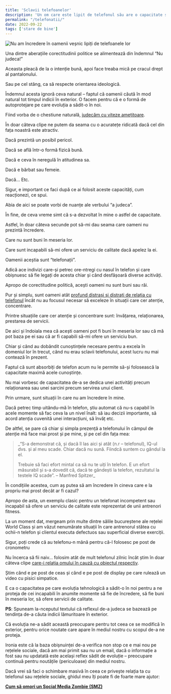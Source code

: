 ```yaml
---
title: 'Sclavii telefoanelor'
description: 'Un om care este lipit de telefonul său are o capacitate scăzută de-a se concentra la lumea din jur. Asta-mi inspiră multe, dar nu încredere.'
permalink: "/telefonatii/"
date: 2022-09-22
tags: ['stare de bine']
---
```


![Nu am încredere în oamenii veșnic lipiți de telefoanele lor](/assets/images/gallery/sclavii-telefonului.jpg)


Una dintre aberațiile corectitudinii politice se alimentează din îndemnul “Nu judeca!”

Aceasta pleacă de la o intenție bună, apoi face treaba mică pe cracul drept al pantalonului.

Sau pe cel stâng, ca să respecte orientarea ideologică.

Îndemnul acesta ignoră ceva natural – faptul că oamenii căută în mod natural tot timpul indicii în exterior. O facem pentru că e o formă de autoprotejare pe care evoluția a sădit-o în noi.

Fiind vorba de o chestiune naturală, [judecăm cu viteze amețitoare](https://beldie.ro/judeca-oamenii/).

În doar câteva clipe ne putem da seama cu o acuratețe ridicată dacă cel din fața noastră este atractiv.

Dacă prezintă un posibil pericol.

Dacă se află într-o formă fizică bună.

Dacă e ceva în neregulă în atitudinea sa.

Dacă e bărbat sau femeie.

Dacă… Etc.

Sigur, e important ce faci după ce ai folosit aceste capacități, cum reacționezi, ce spui.

Abia de aici se poate vorbi de nuanțe ale verbului “a judeca”.

În fine, de ceva vreme simt că s-a dezvoltat în mine o astfel de capacitate.

Astfel, în doar câteva secunde pot să-mi dau seama care oameni nu prezintă încredere.

Care nu sunt buni în meseria lor.

Care sunt incapabili să-mi ofere un serviciu de calitate dacă apelez la ei.

Oamenii aceștia sunt “telefonații”.

Adică ace indivizi care-și petrec ore-ntregi cu nasul în telefon și care obișnuesc să fie legați de acesta chiar și când desfășoară diverse acitivăți.

Apropo de corectitudine politică, acești oameni nu sunt buni sau răi.

Pur și simplu, sunt oameni atât [profund distrași și distrați de relația cu telefonul](https://beldie.ro/portret-robot-lipsit-de-focus-impulsiv-si-anxios/) încât nu au focusul necesar să exceleze în situații care cer atenție, concentrare.

Printre situațiile care cer atenție și concentrare sunt: învățarea, relaționarea, prestarea de servicii.

De aici și îndoiala mea că acești oameni pot fi buni în meseria lor sau că mă pot baza pe ei sau că ar fi capabili să-mi ofere un serviciu bun.

Chiar și când au dobândit cunoștințele necesare pentru a excela în domeniul lor în trecut, când nu erau sclavii telefonului, acest lucru nu mai contează în prezent.

Faptul că sunt absorbiți de telefon acum nu le permite să-și folosească la capacitate maximă acele cunoștințe.

Nu mai vorbesc de capacitatea de-a se dedica unei activități precum relaționarea sau unei sarcini precum servirea unui client.

Prin urmare, sunt situații în care nu am încredere în mine.

Dacă petrec timp uitându-mă în telefon, știu automat că nu-s capabil în acele momente să fac ceva la un nivel înalt: să iau decizii importante, să acord atenția cuvenită unei interacțiuni, să învăț etc.

De altfel, se pare că chiar și simpla prezență a telefonului în câmpul de atenție mă face mai prost și pe mine, și pe cel din fața mea:

> _“S-a demonstrat că, și dacă îl las aici și atât (n.r – telefonul), IQ-ul dvs. și al meu scade. Chiar dacă nu sună. Fiindcă suntem cu gândul la el.  
>   
> Trebuie să faci efort mintal ca să nu te uiți în telefon. E un efort măsurabil și s-a dovedit că, dacă te gândești la telefon, rezultatul la testele IQ scade”. – Manfred Spitzer_

În condițiile acestea, cum aș putea să am încredere în cineva care e la propriu mai prost decât ar fi cazul?

Apropo de asta, un exemplu clasic pentru un telefonat incompetent sau incapabil să ofere un serviciu de calitate este reprezentat de unii antrenori fitness.

La un moment dat, mergeam prin multe dintre sălile bucureștene ale rețelei World Class și am văzut nenumărate situații în care antrenorul stătea cu ochii-n telefon și clientul executa defectuos sau superficial diverse exerciții.

Sigur, poți crede că au telefonu-n mână pentru că-l folosesc pe post de cronometru

Nu încerca să fii naiv… folosim atât de mult telefonul zilnic încât știm în doar câteva clipe [care-i relația omului în cauză cu obiectul respectiv](https://beldie.ro/renuntarea-la-ecrane/).

Știm când e pe post de ceas și când e pe post de display pe care rulează un video cu pisici simpatice.

E ca o capacitatea pe care evoluția tehnologică a sădit-o în noi pentru a ne proteja de cei incapabili în anumite momente să fie de încredere, să fie buni în meseria lor, să ofere servicii de calitate.

**PS**: Spuneam la-nceputul textului că reflexul de-a judeca se bazează pe tendința de-a căuta indicii lămuritoare în exterior.

Că evoluția ne-a sădit această preocupare pentru tot ceea ce se modifică în exterior, pentru orice noutate care apare în mediul nostru cu scopul de-a ne proteja.

Ironia este că la baza obișnuinței de-a verifica non stop ce e mai nou pe rețelele sociale, dacă am mai primit sau nu un email, dacă o informație a fost sau nu updatată este același reflex sădit de evoluție – preocupare continuă pentru noutățile (periculoase) din mediul nostru.

Dacă vrei să faci o schimbare masivă în ceea ce privește relația ta cu telefonul sau rețelele sociale, ghidul meu îți poate fi de foarte mare ajutor:

[**Cum să omori un Social Media Zombie (SMZ)**](https://beldie.ro/cum-omori-social-media-zombie-smz/)